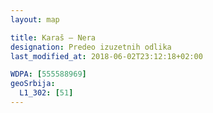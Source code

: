 ```yaml
---
layout: map

title: Karaš – Nera
designation: Predeo izuzetnih odlika
last_modified_at: 2018-06-02T23:12:18+02:00

WDPA: [555588969]
geoSrbija:
  L1_302: [51]
---
```

